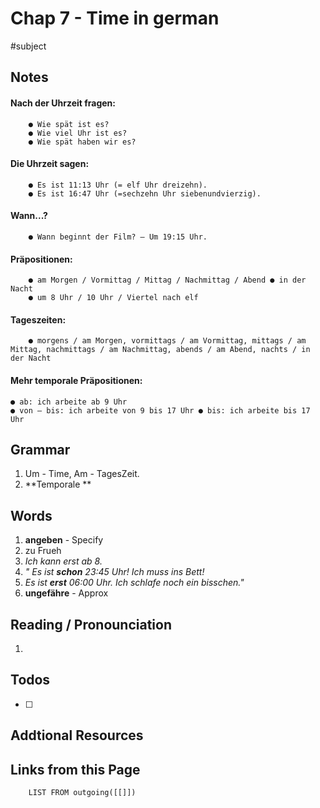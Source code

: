 # Chap 7 - Time in german
#subject

## Notes
#### Nach der Uhrzeit fragen:

		● Wie spät ist es?  
		● Wie viel Uhr ist es?  
		● Wie spät haben wir es?
#### Die Uhrzeit sagen:
		● Es ist 11:13 Uhr (= elf Uhr dreizehn).  
		● Es ist 16:47 Uhr (=sechzehn Uhr siebenundvierzig).

#### Wann...?
		● Wann beginnt der Film? – Um 19:15 Uhr.

 

#### Präpositionen:

		● am Morgen / Vormittag / Mittag / Nachmittag / Abend ● in der Nacht  
		● um 8 Uhr / 10 Uhr / Viertel nach elf

#### Tageszeiten:

		● morgens / am Morgen, vormittags / am Vormittag, mittags / am Mittag, nachmittags / am Nachmittag, abends / am Abend, nachts / in der Nacht

#### Mehr temporale Präpositionen:

	● ab: ich arbeite ab 9 Uhr  
	● von – bis: ich arbeite von 9 bis 17 Uhr ● bis: ich arbeite bis 17 Uhr 




## Grammar
1. Um - Time, Am - TagesZeit.
2.  **Temporale **

## Words
1.  **angeben** - Specify
2. zu Frueh
3. *Ich kann erst ab 8.*
4. *" Es ist **schon** 23:45 Uhr! Ich muss ins Bett!*
5. *Es ist **erst** 06:00 Uhr. Ich schlafe noch ein bisschen."*
6. **ungefähre** - Approx

## Reading / Pronounciation
1. 


## Todos
- [ ] 

## Addtional Resources

## Links from this Page
```dataview  
	LIST FROM outgoing([[]])
```